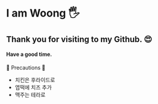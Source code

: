 # I am Woong ​:raised_hand_with_fingers_splayed:​

## Thank you for visiting to my Github. :heart_eyes:​

#### Have a good time.

:red_circle:​ Precautions :red_circle:​

- 치킨은 후라이드로
- 엽떡에 치즈 추가
- 맥주는 테라로



  


<!--
**Jeon-Han-Woong/Jeon-Han-Woong** is a ✨ _special_ ✨ repository because its `README.md` (this file) appears on your GitHub profile.

Here are some ideas to get you started:

- 🔭 I’m currently working on ...
- 🌱 I’m currently learning ...
- 👯 I’m looking to collaborate on ...
- 🤔 I’m looking for help with ...
- 💬 Ask me about ...
- 📫 How to reach me: ...
- 😄 Pronouns: ...
- ⚡ Fun fact: ...
-->
